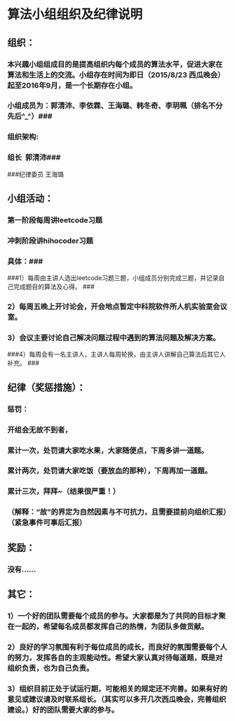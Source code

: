 # 算法小组组织及纪律说明 #
## 组织： ##
### 本兴趣小组组成目的是提高组织内每个成员的算法水平，促进大家在算法和生活上的交流。小组存在时间为即日（2015/8/23 西瓜晚会）起至2016年9月，是一个长期存在小组。
### 小组成员为：郭清沛、李依霖、王海璐、韩冬奇、李玥珮（排名不分先后^_^）###
### 组织架构: ###
### 组长  郭清沛###
###纪律委员 王海璐 

## 小组活动： ##
### 第一阶段每周讲leetcode习题 ###
### 冲刺阶段讲hihocoder习题 ###
### 具体：###
###1）每周由主讲人选出leetcode习题三题，小组成员分别完成三题，并记录自己完成题目的算法及心得。 ###
### 2）每周五晚上开讨论会，开会地点暂定中科院软件所人机实验室会议室。 ###
### 3）会议主要讨论自己解决问题过程中遇到的算法问题及解决方案。 ###
###4）每周会有一名主讲人，主讲人每周轮换，由主讲人讲解自己算法后其它人补充。 ###
## 纪律（奖惩措施）： ##
### 惩罚：
### 开组会无故不到者， ###
### 累计一次，处罚请大家吃水果，大家随便点，下周多讲一道题。 ###
### 累计两次，处罚请大家吃饭（要放血的那种），下周再加一道题。 ###
### 累计三次，拜拜~（结果很严重！） 
### （解释：“故”的界定为自然因素与不可抗力，且需要提前向组织汇报）（紧急事件可事后汇报） 

## 奖励： ##
### 没有…… ###

## 其它： ##
### 1）一个好的团队需要每个成员的参与。大家都是为了共同的目标才聚在一起的，希望每名成员都发挥自己的热情，为团队多做贡献。 ###
### 2）良好的学习氛围有利于每位成员的成长，而良好的氛围需要每个人的努力，发挥各自的主观能动性。希望大家认真对待每道题，既是对组织负责，也为自己负责。 ###
### 3）组织目前正处于试运行期，可能相关的规定还不完善。如果有好的意见或建议请及时联系组长。（其实可以多开几次西瓜晚会，完善组织建设。）好的团队需要大家的参与。  ###



